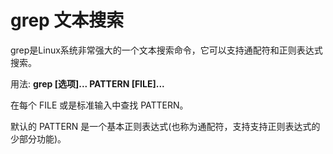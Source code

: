 # grep 文本搜索
  
  grep是Linux系统非常强大的一个文本搜索命令，它可以支持通配符和正则表达式搜索。
  
  用法:  **grep [选项]... PATTERN [FILE]...**  

  在每个 FILE 或是标准输入中查找 PATTERN。
  
  默认的 PATTERN 是一个基本正则表达式(也称为通配符，支持支持正则表达式的少部分功能)。

